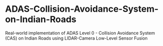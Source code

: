 # ADAS-Collision-Avoidance-System-on-Indian-Roads
Real-world implementation of ADAS Level 0 - Collision Avoidance System (CAS) on Indian Roads using LIDAR-Camera Low-Level Sensor Fusion
